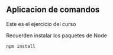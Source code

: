 ## Aplicacion de comandos 

Este es el ejercicio del curso


Recuerden instalar los paquetes de Node 

```
npm install
```
